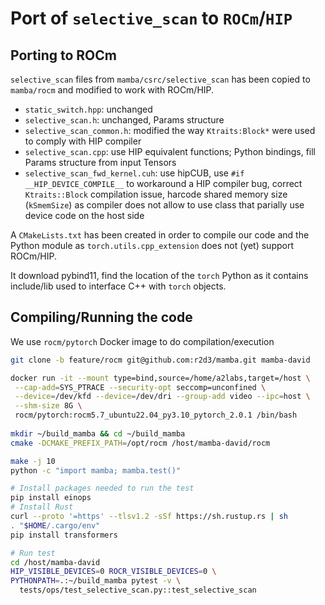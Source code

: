 # Port of `selective_scan` to `ROCm`/`HIP`

## Porting to ROCm

`selective_scan` files from `mamba/csrc/selective_scan` has been copied
to `mamba/rocm` and modified to work with ROCm/HIP.

- `static_switch.hpp`: unchanged
- `selective_scan.h`: unchanged, Params structure
- `selective_scan_common.h`: modified the way `Ktraits:Block*` were used to comply with HIP compiler
- `selective_scan.cpp`: use HIP equivalent functions; Python bindings, fill Params structure from input Tensors
- `selective_scan_fwd_kernel.cuh`: use hipCUB, use `#if __HIP_DEVICE_COMPILE__` to workaround a HIP compiler bug, correct `Ktraits::Block` compilation issue, harcode shared memory size (`kSmemSize`) as compiler does not allow to use class that parially use device code on the host side

A `CMakeLists.txt` has been created in order to compile our code and the Python module as `torch.utils.cpp_extension` does not (yet) support ROCm/HIP.

It download pybind11, find the location of the `torch` Python as it contains include/lib used to interface C++ with `torch` objects.

## Compiling/Running the code

We use `rocm/pytorch` Docker image to do compilation/execution

~~~ bash
git clone -b feature/rocm git@github.com:r2d3/mamba.git mamba-david

docker run -it --mount type=bind,source=/home/a2labs,target=/host \
 --cap-add=SYS_PTRACE --security-opt seccomp=unconfined \
 --device=/dev/kfd --device=/dev/dri --group-add video --ipc=host \
 --shm-size 8G \
 rocm/pytorch:rocm5.7_ubuntu22.04_py3.10_pytorch_2.0.1 /bin/bash
 
mkdir ~/build_mamba && cd ~/build_mamba
cmake -DCMAKE_PREFIX_PATH=/opt/rocm /host/mamba-david/rocm

make -j 10
python -c "import mamba; mamba.test()"

# Install packages needed to run the test
pip install einops
# Install Rust
curl --proto '=https' --tlsv1.2 -sSf https://sh.rustup.rs | sh
. "$HOME/.cargo/env" 
pip install transformers

# Run test
cd /host/mamba-david
HIP_VISIBLE_DEVICES=0 ROCR_VISIBLE_DEVICES=0 \
PYTHONPATH=.:~/build_mamba pytest -v \
  tests/ops/test_selective_scan.py::test_selective_scan
~~~